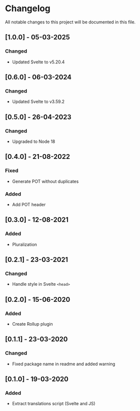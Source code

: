 # Changelog

All notable changes to this project will be documented in this file.

## [1.0.0] - 05-03-2025

### Changed

-   Updated Svelte to v5.20.4

## [0.6.0] - 06-03-2024

### Changed

-   Updated Svelte to v3.59.2

## [0.5.0] - 26-04-2023

### Changed

-   Upgraded to Node 18

## [0.4.0] - 21-08-2022

### Fixed

-   Generate POT without duplicates

### Added

-   Add POT header

## [0.3.0] - 12-08-2021

### Added

-   Pluralization

## [0.2.1] - 23-03-2021

### Changed

-   Handle style in Svelte `<head>`

## [0.2.0] - 15-06-2020

### Added

-   Create Rollup plugin

## [0.1.1] - 23-03-2020

### Changed

-   Fixed package name in readme and added warning

## [0.1.0] - 19-03-2020

### Added

-   Extract translations script (Svelte and JS)
